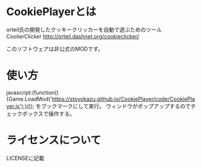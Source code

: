 # CookiePlayerとは
orteil氏の開発したクッキークリッカーを自動で遊ぶためのツール  
CoolierClicker http://orteil.dashnet.org/cookieclicker/

このソフトウェアは非公式のMODです。

# 使い方
javascript:(function() {Game.LoadMod('https://stoyokazu.github.io/CookiePlayer/code/CookiePlayer.js');}());
をブックマークにして実行。
ウィンドウがポップアップするのでチェックボックスで操作する。

# ライセンスについて
LICENSEに記載
